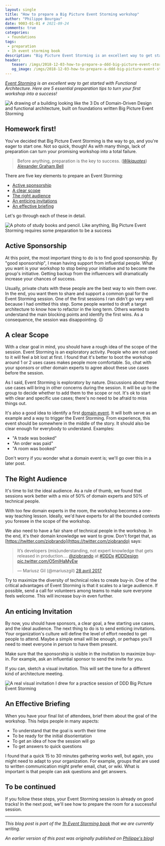 ```yaml
---
layout: single
title: "How to prepare a Big Picture Event Storming workshop"
author: "Philippe Bourgau"
date: 9003-01-01 # 2021-09-24
comments: true
categories:
 - foundations
tags:
 - preparation
 - 1h event storming book
description: "Big Picture Event Storming is an excellent way to get started with Functional Architecture. The right Sponsorship, Scope, Audience, Invitation, and Briefing are the 5 essential ingredients to the preparation of a successful workshop!"
header:
   teaser: /imgs/2018-12-03-how-to-prepare-a-ddd-big-picture-event-storming-workshop/ddd-on-event-storming-teaser.jpeg
   og_image: /imgs/2018-12-03-how-to-prepare-a-ddd-big-picture-event-storming-workshop/ddd-on-event-storming-og.jpeg
---
```

_[Event Storming](https://www.eventstorming.com/) is an excellent way to get started with Functional Architecture. Here are 5 essential preparation tips to turn your first workshop into a success!_

![A drawing of a building looking like the 3 Ds of Domain-Driven Design and functional architecture, built on foundations written Big Picture Event Storming]({{site.url}}/imgs/2018-12-03-how-to-prepare-a-ddd-big-picture-event-storming-workshop/ddd-on-event-storming.jpeg)

## Homework first!

You've decided that Big Picture Event Storming is the way to go, and you're eager to start one. Not so quick, though! As with many things, lack of preparation can turn your promising workshop into a total failure.

> Before anything, preparation is the key to success. ([_Wikiquotes_](https://en.wikiquote.org/wiki/Alexander_Graham_Bell)) [Alexander Graham Bell](https://en.wikipedia.org/wiki/Alexander_Graham_Bell)

There are five key elements to prepare an Event Storming:

- [Active sponsorship]({{site.url}}/foundations/how-to-prepare-a-ddd-big-picture-event-storming-workshop/#active-sponsorship)
- [A clear scope]({{site.url}}/foundations/how-to-prepare-a-ddd-big-picture-event-storming-workshop/#a-clear-scope)
- [The right audience]({{site.url}}/foundations/how-to-prepare-a-ddd-big-picture-event-storming-workshop/#the-right-audience)
- [An enticing invitations]({{site.url}}/foundations/how-to-prepare-a-ddd-big-picture-event-storming-workshop/#an-enticing-invitation)
- [An effective briefing]({{site.url}}/foundations/how-to-prepare-a-ddd-big-picture-event-storming-workshop/#an-effective-briefing)

Let's go through each of these in detail.

![A photo of study books and pencil. Like anything, Big Picture Event Storming requires some preparation to be a success]({{site.url}}/imgs/2018-12-03-how-to-prepare-a-ddd-big-picture-event-storming-workshop/homework.jpg)

## Active Sponsorship

At this point, the most important thing to do is to find good sponsorship. By "good sponsorship", I mean having support from influential people. What you want is your workshop to stop being your initiative and to become the group's initiative. Getting backup from the influencers will dramatically increase your chances of success.

Usually, private chats with these people are the best way to win them over. In the end, you want them to share and support a common goal for the Event Storming session. One of the first sessions I ran didn't go very well because I had omitted this step. Some people wanted to draft a target architecture to know how to refactor in the long term. Others wanted to understand the main blocking points and identify the first wins. As a consequence, the session was disappointing. ☹

## A clear Scope

With a clear goal in mind, you should have a rough idea of the scope of the session. Event Storming is an exploratory activity. People who are not used to it will feel a bit lost at first. I found that it's better to boot the workshop around 1 or 2 uses cases makes people more comfortable. So, chat with your sponsors or other domain experts to agree about these use cases before the session.

As I said, Event Storming is exploratory by nature. Discussions about these use cases will bring in other concerns during the session. It will be up to the group to decide whether to add them to the scope or not. It's ok to start with clear and specific use cases; there's no need to be afraid to miss things out.

It's also a good idea to identify a first [domain event](https://martinfowler.com/eaaDev/DomainEvent.html). It will both serve as an example and a way to trigger the Event Storming. From experience, this event should be somewhere in the middle of the story. It should also be clear enough for everybody to understand. Examples:

* "A trade was booked"
* "An order was paid"
* "A room was booked"

Don't worry if you wonder what a domain event is; we'll go over this in a later post.

## The Right Audience

It's time to list the ideal audience. As a rule of thumb, we found that sessions work better with a mix of 50% of domain experts and 50% of technical people.

With too few domain experts in the room, the workshop becomes a one-way teaching lesson. Ideally, we'd have experts for all the bounded contexts you foresee in the scope of the workshop.

We also need to have a fair share of technical people in the workshop. In the end, it's their domain knowledge we want to grow. Don't forget that, as [https://twitter.com/ziobrando](https://twitter.com/ziobrando) says:

<blockquote class="twitter-tweet" data-lang="fr"><p lang="en" dir="ltr">It’s developers (mis)understanding, not expert knowledge that gets released in production…. <a href="https://twitter.com/ziobrando?ref_src=twsrc%5Etfw">@ziobrando</a> at <a href="https://twitter.com/hashtag/DDDx?src=hash&amp;ref_src=twsrc%5Etfw">#DDDx</a> <a href="https://twitter.com/hashtag/DDDesign?src=hash&amp;ref_src=twsrc%5Etfw">#DDDesign</a> <a href="https://t.co/O5mIHaMyEw">pic.twitter.com/O5mIHaMyEw</a></p>&mdash; Mariusz Gil (@mariuszgil) <a href="https://twitter.com/mariuszgil/status/857924761497866242?ref_src=twsrc%5Etfw">28 avril 2017</a></blockquote>
<script async src="https://platform.twitter.com/widgets.js" charset="utf-8"></script>


Try to maximize the diversity of technical roles to create buy-in. One of the critical advantages of Event Storming is that it scales to a large audience. If possible, send a call for volunteers among teams to make sure everyone feels welcome. This will increase buy-in even further.

## An enticing Invitation

By now, you should have sponsors, a clear goal, a few starting use cases, and the ideal audience. The next thing to do is to send enticing invitations. Your organization's culture will define the level of effort needed to get people to attend. Maybe a simple email will be enough, or perhaps you'll need to meet everyone in person to have them present.

Make sure that the sponsorship is visible in the invitation to maximize buy-in. For example, ask an influential sponsor to send the invite for you.

If you can, sketch a visual invitation. This will set the tone for a different kind of architecture meeting.

![A real visual invitation I drew for a practice session of DDD Big Picture Event Storming]({{site.url}}/imgs/2018-12-03-how-to-prepare-a-ddd-big-picture-event-storming-workshop/visual-invite.jpg)

## An Effective Briefing

When you have your final list of attendees, brief them about the goal of the workshop. This helps people in many aspects:

* To understand that the goal is worth their time
* To be ready for the initial disorientation
* To get an idea of how the session will go
* To get answers to quick questions

I found that a quick 15 to 30 minutes gathering works well, but again, you might need to adapt to your organization. For example, groups that are used to written communication might prefer email, chat, or wiki. What is important is that people can ask questions and get answers.

## To be continued

If you follow these steps, your Event Storming session is already on good tracks! In the next post, we'll see how to prepare the room for a successful session.

----
_This blog post is part of the [1h Event Storming book]({{site.url}}/1h-event-storming-book/) that we are currently writing._

_An earlier version of this post was originally published on [Philippe's blog](https://philippe.bourgau.net/how-to-prepare-a-ddd-big-picture-event-storming-workshop/))_

